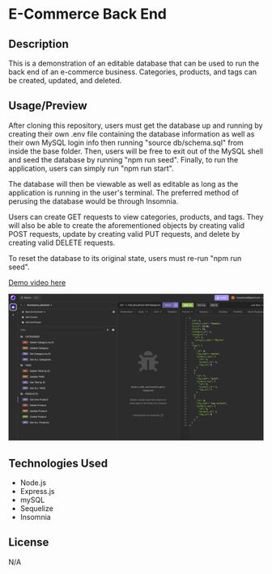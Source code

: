 # E-Commerce Back End

## Description

This is a demonstration of an editable database that can be used to run the back end of an e-commerce business. Categories, products, and tags can be created, updated, and deleted.

## Usage/Preview

After cloning this repository, users must get the database up and running by creating their own .env file containing the database information as well as their own MySQL login info then running "source db/schema.sql" from inside the base folder. Then, users will be free to exit out of the MySQL shell and seed the database by running "npm run seed". Finally, to run the application, users can simply run "npm run start".

The database will then be viewable as well as editable as long as the application is running in the user's terminal. The preferred method of perusing the database would be through Insomnia.

Users can create GET requests to view categories, products, and tags. They will also be able to create the aforementioned objects by creating valid POST requests, update by creating valid PUT requests, and delete by creating valid DELETE requests.

To reset the database to its original state, users must re-run "npm run seed".

[Demo video here](https://drive.google.com/file/d/1_EDM8S9Ow11l_-oF4lbz20bP6gHEVzF8/view?usp=sharing)

![Screenshot of database being viewed through Insomnia](/assets/Insomnia.png)


## Technologies Used
* Node.js
* Express.js
* mySQL
* Sequelize
* Insomnia


## License

N/A
